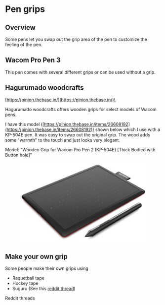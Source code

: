 # Pen grips

## Overview

Some pens let you swap out the grip area of the pen to customize the feeling of the pen.

## Wacom Pro Pen 3

This pen comes with several different grips or can be used without a grip.

## Hagurumado woodcrafts

[https://pinion.thebase.in/](https://pinion.thebase.in/)\


Hagurumado woodcrafts offers wooden grips for select models of Wacom pens.

I have this model ([https://pinion.thebase.in/items/26608192](https://pinion.thebase.in/items/26608192)) shown below which I use with a KP-504E pen. It was easy to swap out the original grip. The wood adds some "warmth" to the touch and just looks very elegant.

Model: "Wooden Grip for Wacom Pro Pen 2 (KP-504E) \[Thick Bodied with Button hole]"

<figure><img src="../.gitbook/assets/image (84).png" alt=""><figcaption></figcaption></figure>

## Make your own grip

Some people make their own grips using

* Raquetball tape
* Hockey tape
* Suguru (See this [reddit thread](https://www.reddit.com/r/huion/comments/mcefso/comment/gs3ew7e/?utm\_source=share\&utm\_medium=web2x\&context=3))



Reddit threads



